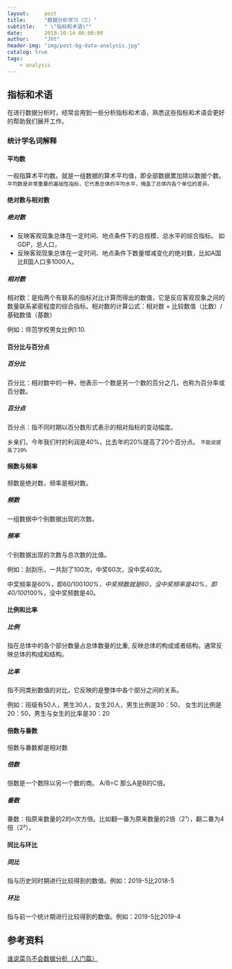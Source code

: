 ```yaml
---
layout:     post
title:      "数据分析学习（三）"
subtitle:   " \"指标和术语\""
date:       2019-10-14 06:00:00
author:     "Jht"
header-img: "img/post-bg-data-analysis.jpg"
catalog: true
tags:
    - analysis
---
```


## 指标和术语

在进行数据分析时，经常会用到一些分析指标和术语，熟悉这些指标和术语会更好的帮助我们展开工作。

### 统计学名词解释

#### 平均数

一般指算术平均数。就是一组数据的算术平均值，即全部数据累加除以数据个数。
`平均数是非常重要的基础性指标，它代表总体的平均水平，掩盖了总体内各个单位的差异。`

#### 绝对数与相对数

##### 绝对数

- 反映客观现象总体在一定时间、地点条件下的总规模、总水平的综合指标。 如GDP，总人口，
- 反映客观现象总体在一定时间、地点条件下数量增减变化的绝对数，比如A国比B国人口多1000人。

##### 相对数

相对数：是指两个有联系的指标对比计算而得出的数值，它是反应客观现象之间的数量联系紧密程度的综合指标。相对数的计算公式：相对数 = 比较数值（比数）/基础数值（基数）

例如：师范学校男女比例1:10.

#### 百分比与百分点

##### 百分比

百分比：相对数中的一种，他表示一个数是另一个数的百分之几，也称为百分率或百分数。

##### 百分点

百分点：指不同时期以百分数形式表示的相对指标的变动幅度。

乡亲们，今年我们村的利润是40%，比去年的20%提高了20个百分点。
`不能说提高了20%`

#### 频数与频率

频数是绝对数，频率是相对数。

##### 频数

一组数据中个别数据出现的次数。

##### 频率

个别数据出现的次数与总次数的比值。

例如：刮刮乐，一共刮了100次，中奖60次，没中奖40次。

中奖频率是60%，即60/100*100%，中奖频数就是60，没中奖频率是40%，即40/100*100%，没中奖频数是40。

#### 比例和比率

##### 比例
 
指在总体中的各个部分数量占总体数量的比重, 反映总体的构成或者结构。通常反映总体的构成和结构。

##### 比率

指不同类别数值的对比，它反映的是整体中各个部分之间的关系。

例如：班级有50人，男生30人，女生20人，男生比例是30：50， 女生的比例是20：50，男生与女生的比率是30：20

#### 倍数与番数

倍数与番数都是相对数

##### 倍数

倍数是一个数除以另一个数的商。 A/B=C 那么A是B的C倍。

##### 番数

番数：指原来数量的2的n次方倍。比如翻一番为原来数量的2倍（2¹），翻二番为4倍（2²）。

#### 同比与环比

##### 同比

指与历史同时期进行比较得到的数值。例如：2019-5比2018-5

##### 环比

指与前一个统计期进行比较得到的数值。例如：2019-5比2019-4

## 参考资料

[谁说菜鸟不会数据分析（入门篇）](https://baike.baidu.com/item/%E8%B0%81%E8%AF%B4%E8%8F%9C%E9%B8%9F%E4%B8%8D%E4%BC%9A%E6%95%B0%E6%8D%AE%E5%88%86%E6%9E%90%EF%BC%88%E5%85%A5%E9%97%A8%E7%AF%87%EF%BC%89/7220374?fr=aladdin)

